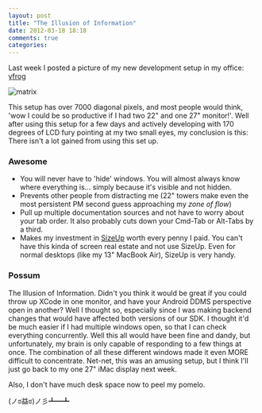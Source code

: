 ```yaml
---
layout: post
title: "The Illusion of Information"
date: 2012-03-18 18:18
comments: true
categories: 
---
```


Last week I posted a picture of my new development setup in my office: [yfrog](http://yfrog.com/h7sp2ezj)

![matrix](/assets/images/massive.jpg "Matrix styo")

This setup has over 7000 diagonal pixels, and most people would think, 'wow I could be so productive if I had two 22" and one 27" monitor!'. Well after using this setup for a few days and actively developing with 170 degrees of LCD fury pointing at my two small eyes, my conclusion is this: There isn't a lot gained from using this set up.
<!--more-->
### Awesome

 * You will never have to 'hide' windows. You will almost always know where everything is... simply because it's visible and not hidden.
 * Prevents other people from distracting me (22" towers make even the most persistent PM second guess approaching my _zone of flow_)
 * Pull up multiple documentation sources and not have to worry about your tab order. It also probably cuts down your Cmd-Tab or Alt-Tabs by a third.
 * Makes my investment in [SizeUp](http://www.irradiatedsoftware.com/sizeup/) worth every penny I paid. You can't have this kinda of screen real estate and not use SizeUp. Even for normal desktops (like my 13" MacBook Air), SizeUp is very handy.

### Possum

The Illusion of Information. Didn't you think it would be great if you could throw up XCode in one monitor, and have your Android DDMS perspective open in another? Well I thought so, especially since I was making backend changes that would have affected both versions of our SDK. I thought it'd be much easier if I had multiple windows open, so that I can check everything concurrently. Well this all would have been fine and dandy, but unfortunately, my brain is only capable of responding to a few things at once. The combination of all these different windows made it even MORE difficult to concentrate. Net-net, this was an amusing setup, but I think I'll just go back to my one 27" iMac display next week.

Also, I don't have much desk space now to peel my pomelo. 

(ノಠ益ಠ)ノ彡┻━┻
